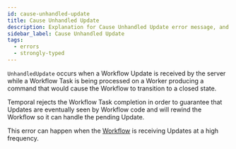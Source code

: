 ```yaml
---
id: cause-unhandled-update
title: Cause Unhandled Update
description: Explanation for Cause Unhandled Update error message, and how to fix it.
sidebar_label: Cause Unhandled Update
tags:
  - errors
  - strongly-typed
---
```


`UnhandledUpdate` occurs when a Workflow Update is received by the server while a Workflow Task is being processed on a Worker producing a command that would cause the Workflow to transition to a closed state.

Temporal rejects the Workflow Task completion in order to guarantee that Updates are eventually seen by Workflow code and will rewind the Workflow so it can handle the pending Update.

This error can happen when the [Workflow](/concepts/what-is-a-workflow) is receiving Updates at a high frequency.
